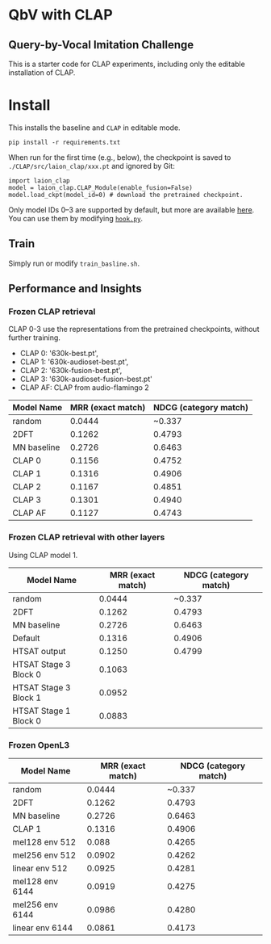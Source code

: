 # QbV with CLAP
## Query-by-Vocal Imitation Challenge

This is a starter code for CLAP experiments, including only the editable installation of CLAP.

# Install
This installs the baseline and `CLAP` in editable mode.
```
pip install -r requirements.txt
```

When run for the first time (e.g., below), the checkpoint is saved to `./CLAP/src/laion_clap/xxx.pt` and ignored by Git:

```
import laion_clap
model = laion_clap.CLAP_Module(enable_fusion=False)
model.load_ckpt(model_id=0) # download the pretrained checkpoint.
```

Only model IDs 0–3 are supported by default, but more are available [here](https://huggingface.co/lukewys/laion_clap/tree/main).
You can use them by modifying [`hook.py`](https://github.com/LAION-AI/CLAP/blob/cc8f7654fc8b718434cf9ac6e6faf72f78c2797b/src/laion_clap/hook.py#L75).




## Train
Simply run or modify `train_basline.sh`.


## Performance and Insights

### Frozen CLAP retrieval

CLAP 0-3 use the representations from the pretrained checkpoints, without further training.
* CLAP 0: '630k-best.pt',
* CLAP 1: '630k-audioset-best.pt',
* CLAP 2: '630k-fusion-best.pt',
* CLAP 3: '630k-audioset-fusion-best.pt'
* CLAP AF: CLAP from audio-flamingo 2

| Model Name   | MRR (exact match) | NDCG (category match) |
|--------------|-------------------|-----------------------|
| random       | 0.0444            | ~0.337                |
| 2DFT         | 0.1262            | 0.4793                |
| MN baseline  | 0.2726            | 0.6463                |
| CLAP 0       | 0.1156            | 0.4752                |
| CLAP 1       | 0.1316            | 0.4906                |
| CLAP 2       | 0.1167            | 0.4851                |
| CLAP 3       | 0.1301            | 0.4940                |
| CLAP AF      | 0.1127            | 0.4743                |

### Frozen CLAP retrieval with other layers

Using CLAP model 1.

| Model Name   | MRR (exact match) | NDCG (category match) |
|--------------|-------------------|-----------------------|
| random       | 0.0444            | ~0.337                |
| 2DFT         | 0.1262            | 0.4793                |
| MN baseline  | 0.2726            | 0.6463                |
| Default      | 0.1316            | 0.4906                |
|HTSAT output | 0.1250 | 0.4799 | 
|HTSAT Stage 3 Block 0 | 0.1063 |
|HTSAT Stage 3 Block 1 | 0.0952 |
|HTSAT Stage 1 Block 0 | 0.0883 |

### Frozen OpenL3

| Model Name   | MRR (exact match) | NDCG (category match) |
|--------------|-------------------|-----------------------|
| random       | 0.0444            | ~0.337                |
| 2DFT         | 0.1262            | 0.4793                |
| MN baseline  | 0.2726            | 0.6463                |
| CLAP 1       | 0.1316            | 0.4906                |
| mel128 env 512 | 0.088 | 0.4265 |
| mel256 env 512 | 0.0902 | 0.4262 |
| linear env 512 | 0.0925 | 0.4281 |
| mel128 env 6144 | 0.0919 | 0.4275 |
| mel256 env 6144 | 0.0986 | 0.4280 |
| linear env 6144 | 0.0861 | 0.4173 |
